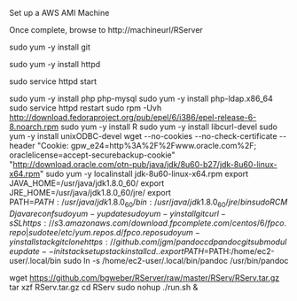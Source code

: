 Set up a AWS AMI Machine

Once complete, browse to http://machineurl/RServer

sudo yum -y install git

sudo yum -y install httpd

sudo service httpd start 

sudo yum -y install php php-mysql
sudo yum -y install php-ldap.x86_64
sudo service httpd restart
sudo rpm -Uvh http://download.fedoraproject.org/pub/epel/6/i386/epel-release-6-8.noarch.rpm
sudo yum -y install R 
sudo yum -y install libcurl-devel
sudo yum -y install unixODBC-devel
wget --no-cookies --no-check-certificate --header "Cookie: gpw_e24=http%3A%2F%2Fwww.oracle.com%2F; oraclelicense=accept-securebackup-cookie" "http://download.oracle.com/otn-pub/java/jdk/8u60-b27/jdk-8u60-linux-x64.rpm" 
sudo yum -y localinstall jdk-8u60-linux-x64.rpm
export JAVA_HOME=/usr/java/jdk1.8.0_60/
export JRE_HOME=/usr/java/jdk1.8.0_60/jre/
export PATH=$PATH:/usr/java/jdk1.8.0_60/bin:/usr/java/jdk1.8.0_60/jre/bin 
sudo R CMD javareconf
sudo yum -y update
sudo yum -y install git
curl -sSL https://s3.amazonaws.com/download.fpcomplete.com/centos/6/fpco.repo | sudo tee /etc/yum.repos.d/fpco.repo
sudo yum -y install stack
git clone https://github.com/jgm/pandoc
cd pandoc
git submodule update --init
stack setup 
stack install
cd ..  
export PATH=$PATH:/home/ec2-user/.local/bin
sudo ln -s /home/ec2-user/.local/bin/pandoc /usr/bin/pandoc

wget https://github.com/bgweber/RServer/raw/master/RServ/RServ.tar.gz
tar xzf RServ.tar.gz 
cd RServ 
sudo nohup ./run.sh & 
